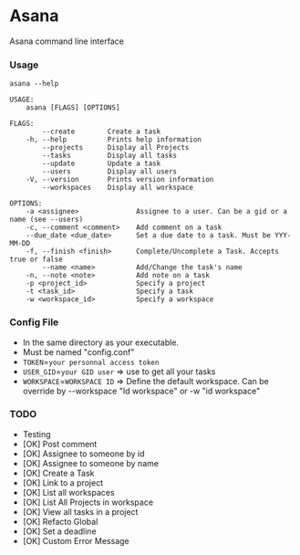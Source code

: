 # Asana
 Asana command line interface

### Usage
```
asana --help

USAGE:
    asana [FLAGS] [OPTIONS]

FLAGS:
        --create        Create a task
    -h, --help          Prints help information
        --projects      Display all Projects
        --tasks         Display all tasks
        --update        Update a task
        --users         Display all users
    -V, --version       Prints version information
        --workspaces    Display all workspace

OPTIONS:
    -a <assignee>              Assignee to a user. Can be a gid or a name (see --users)
    -c, --comment <comment>    Add comment on a task
    --due_date <due_date>      Set a due date to a task. Must be YYY-MM-DD
    -f, --finish <finish>      Complete/Uncomplete a Task. Accepts true or false
        --name <name>          Add/Change the task's name
    -n, --note <note>          Add note on a task
    -p <project_id>            Specify a project
    -t <task_id>               Specify a task
    -w <workspace_id>          Specify a workspace
```

### Config File

 * In the same directory as your executable.
 * Must be named "config.conf"
 * `TOKEN`=`your personnal access token`
 * `USER_GID`=`your GID user` => use to get all your tasks
 * `WORKSPACE`=`WORKSPACE ID` => Define the default workspace. Can be override by --workspace "Id workspace" or -w "id workspace"
 
### TODO 

 * Testing
 * [OK] Post comment
 * [OK] Assignee to someone by id
 * [OK] Assignee to someone by name
 * [OK] Create a Task
 * [OK] Link to a project
 * [OK] List all workspaces
 * [OK] List All Projects in workspace
 * [OK] View all tasks in a project
 * [OK] Refacto Global
 * [OK] Set a deadline
 * [OK] Custom Error Message
